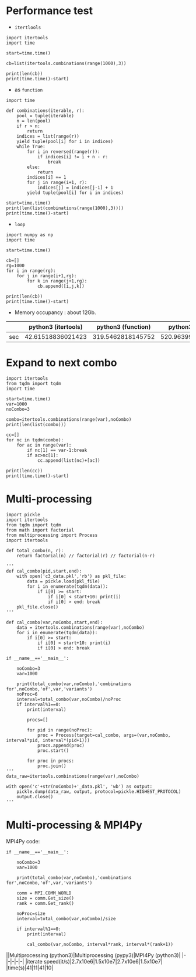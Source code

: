 # Performance test

- `itertlools`
```
import itertools
import time

start=time.time()

cb=list(itertools.combinations(range(1000),3))

print(len(cb))
print(time.time()-start)
```

- as `function`
```
import time

def combinations(iterable, r):
    pool = tuple(iterable)
    n = len(pool)
    if r > n:
        return
    indices = list(range(r))
    yield tuple(pool[i] for i in indices)
    while True:
        for i in reversed(range(r)):
            if indices[i] != i + n - r:
                break
        else:
            return
        indices[i] += 1
        for j in range(i+1, r):
            indices[j] = indices[j-1] + 1
        yield tuple(pool[i] for i in indices)
        
start=time.time()
print(len(list(combinations(range(1000),3))))
print(time.time()-start)
```

- `loop`
```
import numpy as np
import time

start=time.time()

cb=[]
rg=1000
for i in range(rg):
    for j in range(i+1,rg):
        for k in range(j+1,rg):
            cb.append([i,j,k])

print(len(cb))
print(time.time()-start)
```

- Memory occupancy : about 12Gb.

||python3 (itertools)|python3 (function)|python3 (loop)|pypy3 (itertools)|pypy3 (function)|pypy3 (loop)|
|-|-|-|-|-|-|-|
|sec|42.61518836021423|319.5462818145752|520.963995218277|99.43208312988281|193.73589968681335|244.8389551639557|

# Expand to next combo
```
import itertools
from tqdm import tqdm
import time

start=time.time()
var=1000
noCombo=3

combo=itertools.combinations(range(var),noCombo)
print(len(list(combo)))

cc=[]
for nc in tqdm(combo):
    for ac in range(var):
        if nc[1] == var-1:break
        if ac>nc[1]:
            cc.append(list(nc)+[ac])

print(len(cc))
print(time.time()-start)
```

# Multi-processing

```
import pickle
import itertools
from tqdm import tqdm
from math import factorial
from multiprocessing import Process
import itertools

def total_combo(n, r):
    return factorial(n) // factorial(r) // factorial(n-r)

'''
def cal_combo(pid,start,end):
    with open('c3_data.pkl','rb') as pkl_file:
        data = pickle.load(pkl_file)
        for i in enumerate(tqdm(data)):
            if i[0] >= start:
                if i[0] < start+10: print(i)
                if i[0] > end: break
    pkl_file.close()
'''

def cal_combo(var,noCombo,start,end):
    data = itertools.combinations(range(var),noCombo)
    for i in enumerate(tqdm(data)):
        if i[0] >= start:
            if i[0] < start+10: print(i)
            if i[0] > end: break

if __name__=='__main__':

    noCombo=3
    var=1000

    print(total_combo(var,noCombo),'combinations for',noCombo,'of',var,'variants')
    noProc=6
    interval=total_combo(var,noCombo)/noProc
    if interval%1==0:
        print(interval)

        procs=[]

        for pid in range(noProc):
            proc = Process(target=cal_combo, args=(var,noCombo, interval*pid, interval*(pid+1)))
            procs.append(proc)
            proc.start()

        for proc in procs:
            proc.join()
'''
data_raw=itertools.combinations(range(var),noCombo)

with open('c'+str(noCombo)+'_data.pkl', 'wb') as output:
    pickle.dump(data_raw, output, protocol=pickle.HIGHEST_PROTOCOL)
    output.close()
'''
```

# Multi-processing & MPI4Py

MPI4Py code:
```
if __name__=='__main__':

    noCombo=3
    var=1000

    print(total_combo(var,noCombo),'combinations for',noCombo,'of',var,'variants')

    comm = MPI.COMM_WORLD
    size = comm.Get_size()
    rank = comm.Get_rank()

    noProc=size
    interval=total_combo(var,noCombo)/size

    if interval%1==0:
        print(interval)

        cal_combo(var,noCombo, interval*rank, interval*(rank+1))
```

||Multiprocessing (python3)|Multiprocessing (pypy3)|MPI4Py (python3)|
|-|-|-|-|-|
|iterate speed(it/s)|2.7x10e6|1.5x10e7|2.7x10e6|1.5x10e7|
|time(s)|41|11|41|10|

